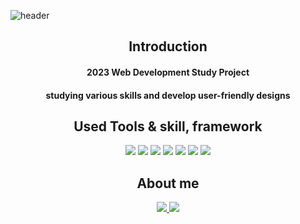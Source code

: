 <!-- 헤더 -->
![header](https://capsule-render.vercel.app/api?type=slice&color=FFF5E1&height=200&section=header&text=Hello&desc=I'm%20Daks&fontSize=60&rotate=14&fontAlignY=25&fontAlign=75&descAlignY=43&descAlign=80&)
<div align=center>
<div>

## Introduction
#### 2023 Web Development Study Project<br>
#### studying various skills and develop user-friendly designs

</div>
<div>

## Used Tools & skill, framework
<img src="https://img.shields.io/badge/VScode-007ACC?style=flat&logo=visualstudio&logoColor=white"/>
<img src="https://img.shields.io/badge/HTML-E34F26?style=flat&logo=Html5&logoColor=white"/>
<img src="https://img.shields.io/badge/CSS-1572B6?style=flat&logo=css3&logoColor=white"/>
<img src="https://img.shields.io/badge/javascript-F7DF1E?style=flat&logo=javascript&logoColor=white"/>
<img src="https://img.shields.io/badge/typescript-3178C6?style=flat&logo=typescript&logoColor=white"/>
<img src="https://img.shields.io/badge/React-61DAFB?style=flat&logo=react&logoColor=white"/>
<img src="https://img.shields.io/badge/jquery-0769AD?style=flat&logo=jquery&logoColor=white"/>
</div>
<div>

## About me
<a href="https://time-belly-ce2.notion.site/2023-8035319d2b7a4c8ca72ddd8300783179?pvs=4">
<img src="https://img.shields.io/badge/Notion-black?style=flat&logo=Notion&logoColor=white"/>
</a>
<a href="https://github.com/daks4012">
<img src="https://img.shields.io/badge/Git-gray?style=flat&logo=Git&logoColor=white"/>
</a>
</div>
</div>


